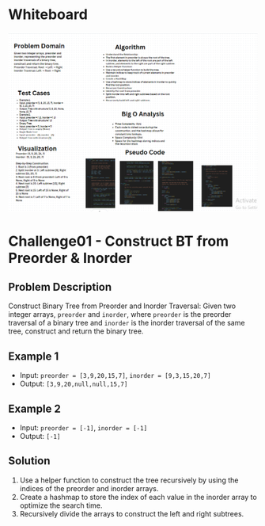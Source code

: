 
# Whiteboard

![Alt text](./challenge-01-tree.png)
# Challenge01 - Construct BT from Preorder & Inorder

## Problem Description
Construct Binary Tree from Preorder and Inorder Traversal:
Given two integer arrays, `preorder` and `inorder`, where `preorder` is the preorder traversal of a binary tree and `inorder` is the inorder traversal of the same tree, construct and return the binary tree.

## Example 1
- Input: `preorder = [3,9,20,15,7]`, `inorder = [9,3,15,20,7]`
- Output: `[3,9,20,null,null,15,7]`

## Example 2
- Input: `preorder = [-1]`, `inorder = [-1]`
- Output: `[-1]`
## Solution
1. Use a helper function to construct the tree recursively by using the indices of the preorder and inorder arrays.
2. Create a hashmap to store the index of each value in the inorder array to optimize the search time.
3. Recursively divide the arrays to construct the left and right subtrees.



